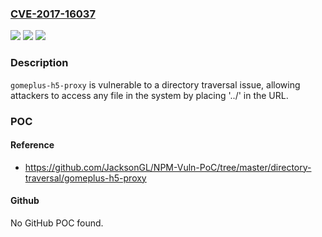 ### [CVE-2017-16037](https://cve.mitre.org/cgi-bin/cvename.cgi?name=CVE-2017-16037)
![](https://img.shields.io/static/v1?label=Product&message=gomeplus-h5-proxy%20node%20module&color=blue)
![](https://img.shields.io/static/v1?label=Version&message=n%2Fa&color=blue)
![](https://img.shields.io/static/v1?label=Vulnerability&message=Path%20Traversal%20(CWE-22)&color=brighgreen)

### Description

`gomeplus-h5-proxy` is vulnerable to a directory traversal issue, allowing attackers to access any file in the system by placing '../' in the URL.

### POC

#### Reference
- https://github.com/JacksonGL/NPM-Vuln-PoC/tree/master/directory-traversal/gomeplus-h5-proxy

#### Github
No GitHub POC found.

